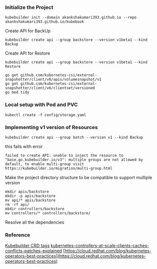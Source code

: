 ### Initialize the Project

```
kubebuilder init --domain akankshakumari393.github.io --repo akankshakumari393.github.io/kubebook
```

Create API for BackUp
```
kubebuilder create api --group backstore --version v1beta1 --kind Backup
```

Create API for Restore
```
kubebuilder create api --group backstore --version v1beta1 --kind Restore
```


```
go get github.com/kubernetes-csi/external-snapshotter/client/v6/apis/volumesnapshot/v1
go get github.com/kubernetes-csi/external-snapshotter/client/v6/clientset/versioned
go mod tidy
```


### Local setup with Pod and PVC
```
kubectl create -f config/storage.yaml
```













### Implementing v1 version of Resources

```
kubebuilder create api --group batch --version v1 --kind Backup
```

this fails with error
```
failed to create API: unable to inject the resource to "base.go.kubebuilder.io/v3": multiple groups are not allowed by default, to enable multi-group visit https://kubebuilder.io/migration/multi-group.html
```

Make the project directory structure to be compatible to support multiple version
```
mkdir apis/backstore
mkdir -p apis/backstore
mv api/* apis/backstore
rm -rf api/ 
mkdir controllers/backstore
mv controllers/* controllers/backstore/
```

Resolve all the dependencies







### Reference
[Kubebuilder CRD tags](https://book.kubebuilder.io/reference/markers/crd.html)
[kubernetes-controllers-at-scale-clients-caches-conflicts-patches-explained](https://medium.com/@timebertt/kubernetes-controllers-at-scale-clients-caches-conflicts-patches-explained-aa0f7a8b4332)
[https://cloud.redhat.com/blog/kubernetes-operators-best-practices](https://cloud.redhat.com/blog/kubernetes-operators-best-practices)